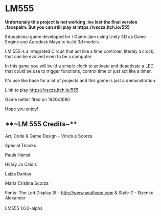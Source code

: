 # <h1>LM555</h1>

<strong> 
Unfortunaly this project is not working, ive lost the final version :facepalm: 
But you can still play at https://vscza.itch.io/555
</strong>

Educational game developed for t Game Jam using Unity 3D as Game Engine and Autodesk Maya to build 3d models

LM 555 is a Integrated Circuit that act like a time controler, literaly a clock, that can be evolved even to be a computer.

In this game you will build a simple clock to activate and deactivate a LED, that could be use to trigger functions, control time or just act like a timer.

It's use like base for a lot of projects and this game is just a demonstration.

Link to play https://vscza.itch.io/555

Game better fited on 1920x1080

Hope you enjoy!


<h2>**~LM 555 Credits~**</h2>

Art, Code & Game Design - Vinicius Scorza



Special Thanks

Paula Hemsi

Hilary Jo Caldis

Laíza Dantas

Maria Cristina Scorza

Fonts: The Led Display St - http://www.southype.com & Style-7 - Sizenko Alexander
<br>
<br>
LM555 1.0.0-alpha
